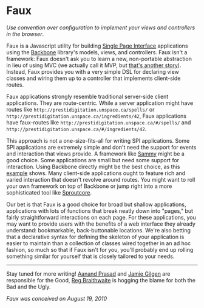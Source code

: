 Faux
===

*Use convention over configuration to implement your views and controllers in the browser*.

Faux is a Javascript utility for building [Single Page Interface][spi] applications using the [Backbone][b] library's models, views, and controllers. Faux isn't a framework: Faux doesn't ask you to learn a new, non-portable abstraction in lieu of using MVC (we actually call it MVP, but [that's another story][mvp]). Instead, Faux provides you with a very simple DSL for declaring view classes and wiring them up to a controller that implements client-side routes.

Faux applications strongly resemble traditional server-side client applications. They are route-centric. While a server application might have routes like `http://prestidigitation.unspace.ca/spells/` or `http://prestidigitation.unspace.ca/ingredients/42`, Faux applications have faux-routes like `http://prestidigitation.unspace.ca/#/spells/` and `http://prestidigitation.unspace.ca/#/ingredients/42`.

This approach is not a one-size-fits-all for writing SPI applications. Some SPI applications are extremely simple and don't need the support for events and interaction that views provide. A framework like [Sammy][s] might be a good choice. Some applications are small but need some support for interaction. Using Backbone directly might be the best choice, as this [example][todo] shows. Many client-side applications ought to feature rich and varied interaction that doesn't revolve around routes. You might want to roll your own framework on top of Backbone or jump right into a more sophisticated tool like [Sproutcore][sprout].

Our bet is that Faux is a good choice for broad but shallow applications, applications with lots of functions that break neatly down into "pages," but fairly straightforward interactions on each page. For these applications, you may want to provide users with the benefits of a web interface they already understand: bookmarkable, back-buttonable locations. We're also betting that  a declarative syntax for defining the skeleton of your application is easier to maintain than a collection of classes wired together in an ad hoc fashion, so much so that if Faux isn't for you, you'll probably end up rolling something similar for yourself that is closely tailored to your needs.
	
---

Stay tuned for more writing! [Aanand Prasad][aanand] and [Jamie Gilgen][jamie] are responsible for the Good, [Reg Braithwaite][raganwald] is hogging the blame for both the Bad and the Ugly.

*Faux was conceived on August 19, 2010*

[s]: http://github.com/quirkey/sammy "sammy_js"
[sinatra]: http://www.sinatrarb.com/
[couch]: http://couchdb.apache.org/
[cloud]: http://getcloudkit.com/
[spa]: http://en.wikipedia.org/wiki/Single_page_application "Single Page Application"
[haml]: http://haml-lang.com/ "#haml"
[core]: http://www.ridecore.ca "CORE BMX and Boards"
[prg]: http://en.wikipedia.org/wiki/Post/Redirect/Get
[aanand]: http://github.com/aanand/
[jamie]: http://github.com/jamiebikies
[raganwald]: http://github.com/raganwald
[functional]: http://osteele.com/sources/javascript/functional/
[spi]: http://itsnat.sourceforge.net/php/spim/spi_manifesto_en.php "The Single Page Interface Manifesto"
[b]: http://documentcloud.github.com/backbone/
[mvp]:  http://github.com/raganwald/homoiconic/blob/master/2010/10/vc_without_m.md#readme
[todo]: http://documentcloud.github.com/backbone/examples/todos/index.html
[sprout]: http://www.sproutcore.com/